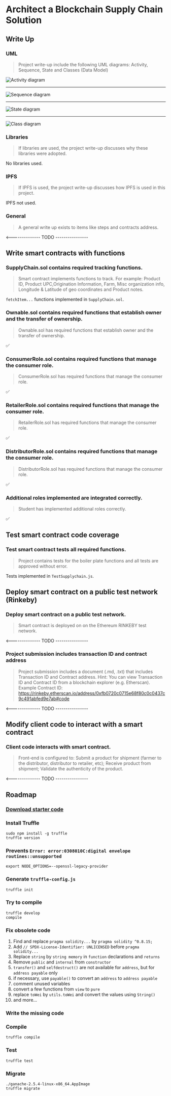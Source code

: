# Architect a Blockchain Supply Chain Solution

## Write Up

### UML

> Project write-up include the following UML diagrams: Activity, Sequence, State and Classes (Data Model)

![Activity diagram](https://github.com/marceljm/supply-chain-dapp/blob/main/uml/activity.png)

---

![Sequence diagram](https://github.com/marceljm/supply-chain-dapp/blob/main/uml/sequence.png)

---

![State diagram](https://github.com/marceljm/supply-chain-dapp/blob/main/uml/state.png)

---

![Class diagram](https://github.com/marceljm/supply-chain-dapp/blob/main/uml/class.png)

### Libraries

> If libraries are used, the project write-up discusses why these libraries were adopted.

No libraries used.

### IPFS

> If IPFS is used, the project write-up discusses how IPFS is used in this project.

IPFS not used.

### General

> A general write up exists to items like steps and contracts address. 

<-------------- TODO ----------------

## Write smart contracts with functions

### SupplyChain.sol contains required tracking functions.

> Smart contract implements functions to track. For example: Product ID, Product UPC,Origination Information, Farm, Misc organization info, Longitude & Latitude of geo coordinates and Product notes.

`fetchItem...` functions implemented in `SupplyChain.sol`.

### Ownable.sol contains required functions that establish owner and the transfer of ownership.

> Ownable.sol has required functions that establish owner and the transfer of ownership.

:white_check_mark:

### ConsumerRole.sol contains required functions that manage the consumer role.

> ConsumerRole.sol has required functions that manage the consumer role.

:white_check_mark:

### RetailerRole.sol contains required functions that manage the consumer role.

> RetailerRole.sol has required functions that manage the consumer role.

:white_check_mark:

### DistributorRole.sol contains required functions that manage the consumer role.

> DistributorRole.sol has required functions that manage the consumer role.

:white_check_mark:

### Additional roles implemented are integrated correctly. 

> Student has implemented additional roles correctly. 

:white_check_mark:

## Test smart contract code coverage

### Test smart contract tests all required functions.

> Project contains tests for the boiler plate functions and all tests are approved without error.

Tests implemented in `TestSupplychain.js`.

## Deploy smart contract on a public test network (Rinkeby)

### Deploy smart contract on a public test network.

> Smart contract is deployed on on the Ethereum RINKEBY test network.

<-------------- TODO ----------------

### Project submission includes transaction ID and contract address

> Project submission includes a document (.md, .txt) that includes Transaction ID and Contract address. Hint: You can view Transaction ID and Contract ID from a blockchain explorer (e.g. Etherscan). Example Contract ID: https://rinkeby.etherscan.io/address/0xfb0720c0715e68f80c0c0437c9c491abfed9e7ab#code

<-------------- TODO ----------------

## Modify client code to interact with a smart contract

### Client code interacts with smart contract.

> Front-end is configured to: Submit a product for shipment (farmer to the distributor, distributor to retailer, etc); Receive product from shipment; Validate the authenticity of the product.

<-------------- TODO ----------------

## Roadmap

### [Download starter code](https://github.com/udacity/nd1309-Project-6b-Example-Template)

### Install Truffle
```
sudo npm install -g truffle
truffle version
```

### Prevents `Error: error:0308010C:digital envelope routines::unsupported`
```
export NODE_OPTIONS=--openssl-legacy-provider
```

### Generate `truffle-config.js`
```
truffle init
```

### Try to compile
```
truffle develop
compile
```

### Fix obsolete code
1. Find and replace `pragma solidity...` by `pragma solidity ^0.8.15;`
2. Add `// SPDX-License-Identifier: UNLICENSED` before `pragma solidity...`
3. Replace `string` by `string memory` in `function` declarations and `returns`
4. Remove `public` and `internal` from `constructor`
5. `transfer()` and `selfdestruct()` are not available for `address`, but for `address payable` only
6. if necessary, use `payable()` to convert an `address` to `address payable` 
7. comment unused variables
8. convert a few functions from `view` to `pure`
9. replace `toWei` by `utils.toWei` and convert the values using `String()`
10. and more...

### Write the missing code

### Compile
```
truffle compile
```

### Test
```
truffle test
```

### Migrate
```
./ganache-2.5.4-linux-x86_64.AppImage
truffle migrate
```

